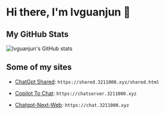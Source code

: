 # Hi there, I'm lvguanjun 👋

## My GitHub Stats
![lvguanjun's GitHub stats](https://github-readme-stats-tau-two-24.vercel.app/api?username=lvguanjun&show_icons=true&locale=cn&include_all_commits=true&count_private=true)

## Some of my sites

- [ChatGpt Shared](https://shared.3211000.xyz/): `https://shared.3211000.xyz/shared.html`

- [Copilot To Chat](https://github.com/lvguanjun/copilot_to_chatgpt4): `https://chatserver.3211000.xyz`

- [Chatgpt-Next-Web](https://github.com/lvguanjun/ChatGPT-Next-Web): `https://chat.3211000.xyz`